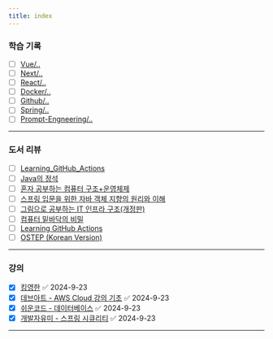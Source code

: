 ```yaml
---
title: index
---
```


### 학습 기록
  - [ ] [Vue/..](https://github.com/ruukr8080/my-docs/tree/main/%EA%B3%B5%EB%B6%80%EA%B8%B0%EB%A1%9D/Vue)
  - [ ] [Next/..](https://github.com/ruukr8080/my-docs/tree/main/%EA%B3%B5%EB%B6%80%EA%B8%B0%EB%A1%9D/Next)
  - [ ] [React/..](https://github.com/ruukr8080/my-docs/tree/main/%EA%B3%B5%EB%B6%80%EA%B8%B0%EB%A1%9D/React)
  - [ ] [Docker/..](https://github.com/ruukr8080/my-docs/tree/main/%EA%B3%B5%EB%B6%80%EA%B8%B0%EB%A1%9D/Docker)
  - [ ] [Github/..](https://github.com/ruukr8080/my-docs/tree/main/%EA%B3%B5%EB%B6%80%EA%B8%B0%EB%A1%9D/Github)
  - [ ] [Spring/..](https://github.com/ruukr8080/my-docs/tree/main/%EA%B3%B5%EB%B6%80%EA%B8%B0%EB%A1%9D/Spring)
  - [ ] [Prompt-Engneering/..](https://github.com/ruukr8080/my-docs/tree/main/%EA%B3%B5%EB%B6%80%EA%B8%B0%EB%A1%9D/Prompt-Engneering)

---

### 도서 리뷰
- [ ] [Learning_GitHub_Actions](https://github.com/ruukr8080/my-docs/blob/main/%EB%8F%84%EC%84%9C%EB%A6%AC%EB%B7%B0/%EB%8F%84%EC%84%9C%EB%A6%AC%EB%B7%B0-Learning%20Github%20Action%20%EB%9F%AC%EB%8B%9D%20%EA%B9%83%ED%97%88%EB%B8%8C%20%EC%95%A1%EC%85%98.md)
- [ ] [Java의 정석](#)
- [ ] [혼자 공부하는 컴퓨터 구조+운영체제](#)
- [ ] [스프링 입문을 위한 자바 객체 지향의 원리와 이해](#)
- [ ] [그림으로 공부하는 IT 인프라 구조(개정판)](#)
- [ ] [컴퓨터 밑바닥의 비밀](#)
- [ ] [Learning GitHub Actions](#)
- [ ] [OSTEP (Korean Version)](#)

---

### 강의
- [x] [킹영한]() ✅ 2024-9-23
- [x] [데브아트 - AWS Cloud 강의 기초]() ✅ 2024-9-23
- [x] [쉬운코드 - 데이터베이스]() ✅ 2024-9-23
- [x] [개발자유미 - 스프링 시큐리티]() ✅ 2024-9-23

---



